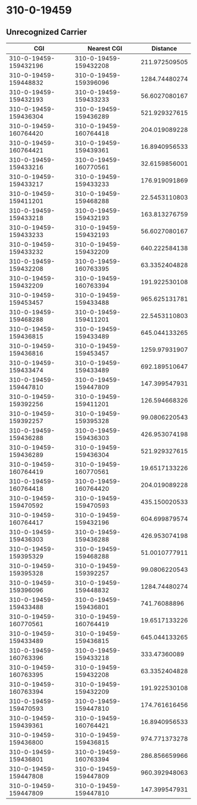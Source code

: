 # 310-0-19459
## Unrecognized Carrier


| CGI | Nearest CGI | Distance |
|-----|-------------|----------|
| 310-0-19459-159432196 | 310-0-19459-159432208 | 211.972509505 |
| 310-0-19459-159448832 | 310-0-19459-159396096 | 1284.74480274 |
| 310-0-19459-159432193 | 310-0-19459-159433233 | 56.6027080167 |
| 310-0-19459-159436304 | 310-0-19459-159436289 | 521.929327615 |
| 310-0-19459-160764420 | 310-0-19459-160764418 | 204.019089228 |
| 310-0-19459-160764421 | 310-0-19459-159439361 | 16.8940956533 |
| 310-0-19459-159433216 | 310-0-19459-160770561 | 32.6159856001 |
| 310-0-19459-159433217 | 310-0-19459-159433233 | 176.919091869 |
| 310-0-19459-159411201 | 310-0-19459-159468288 | 22.5453110803 |
| 310-0-19459-159433218 | 310-0-19459-159432193 | 163.813276759 |
| 310-0-19459-159433233 | 310-0-19459-159432193 | 56.6027080167 |
| 310-0-19459-159433232 | 310-0-19459-159432209 | 640.222584138 |
| 310-0-19459-159432208 | 310-0-19459-160763395 | 63.3352404828 |
| 310-0-19459-159432209 | 310-0-19459-160763394 | 191.922530108 |
| 310-0-19459-159453457 | 310-0-19459-159433488 | 965.625131781 |
| 310-0-19459-159468288 | 310-0-19459-159411201 | 22.5453110803 |
| 310-0-19459-159436815 | 310-0-19459-159433489 | 645.044133265 |
| 310-0-19459-159436816 | 310-0-19459-159453457 | 1259.97931907 |
| 310-0-19459-159433474 | 310-0-19459-159433489 | 692.189510647 |
| 310-0-19459-159447810 | 310-0-19459-159447809 | 147.399547931 |
| 310-0-19459-159392256 | 310-0-19459-159411201 | 126.594668326 |
| 310-0-19459-159392257 | 310-0-19459-159395328 | 99.0806220543 |
| 310-0-19459-159436288 | 310-0-19459-159436303 | 426.953074198 |
| 310-0-19459-159436289 | 310-0-19459-159436304 | 521.929327615 |
| 310-0-19459-160764419 | 310-0-19459-160770561 | 19.6517133226 |
| 310-0-19459-160764418 | 310-0-19459-160764420 | 204.019089228 |
| 310-0-19459-159470592 | 310-0-19459-159470593 | 435.150020533 |
| 310-0-19459-160764417 | 310-0-19459-159432196 | 604.699879574 |
| 310-0-19459-159436303 | 310-0-19459-159436288 | 426.953074198 |
| 310-0-19459-159395329 | 310-0-19459-159468288 | 51.0010777911 |
| 310-0-19459-159395328 | 310-0-19459-159392257 | 99.0806220543 |
| 310-0-19459-159396096 | 310-0-19459-159448832 | 1284.74480274 |
| 310-0-19459-159433488 | 310-0-19459-159436801 | 741.76088896 |
| 310-0-19459-160770561 | 310-0-19459-160764419 | 19.6517133226 |
| 310-0-19459-159433489 | 310-0-19459-159436815 | 645.044133265 |
| 310-0-19459-160763396 | 310-0-19459-159433218 | 333.47360089 |
| 310-0-19459-160763395 | 310-0-19459-159432208 | 63.3352404828 |
| 310-0-19459-160763394 | 310-0-19459-159432209 | 191.922530108 |
| 310-0-19459-159470593 | 310-0-19459-159447810 | 174.761616456 |
| 310-0-19459-159439361 | 310-0-19459-160764421 | 16.8940956533 |
| 310-0-19459-159436800 | 310-0-19459-159436815 | 974.771373278 |
| 310-0-19459-159436801 | 310-0-19459-160763394 | 286.856659966 |
| 310-0-19459-159447808 | 310-0-19459-159447809 | 960.392948063 |
| 310-0-19459-159447809 | 310-0-19459-159447810 | 147.399547931 |
